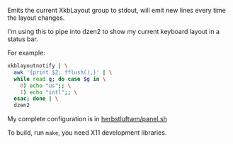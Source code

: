 Emits the current XkbLayout group to stdout, will emit new lines every time the
layout changes.

I'm using this to pipe into dzen2 to show my current keyboard layout in a status
bar.

For example:

```sh
xkblayoutnotify | \
  awk '{print $2; fflush();}' | \
  while read g; do case $g in \
    0) echo "us";; \
    1) echo "intl";; \
  esac; done | \
  dzen2
```

My complete configuration is in [herbstluftwm/panel.sh](https://github.com/thiago-negri/dotfiles/blob/master/.config/herbstluftwm/panel.sh)

To build, run `make`, you need X11 development libraries.
